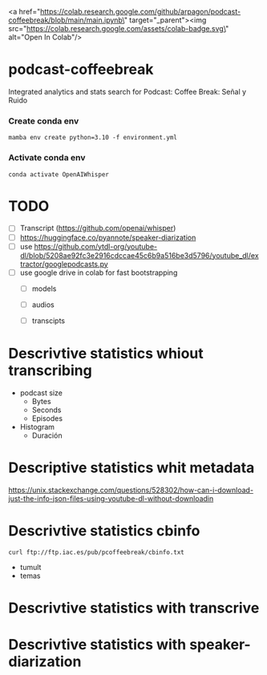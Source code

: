 <a href=\"https://colab.research.google.com/github/arpagon/podcast-coffeebreak/blob/main/main.ipynb\" target=\"_parent\"><img src=\"https://colab.research.google.com/assets/colab-badge.svg\" alt=\"Open In Colab\"/></a>

# podcast-coffeebreak
Integrated analytics and stats search for Podcast: Coffee Break: Señal y Ruido

### Create conda env
```bash=
mamba env create python=3.10 -f environment.yml
```
### Activate conda env
```bash=
conda activate OpenAIWhisper
```

# TODO

- [ ] Transcript (https://github.com/openai/whisper)
- [ ] https://huggingface.co/pyannote/speaker-diarization
- [ ] use https://github.com/ytdl-org/youtube-dl/blob/5208ae92fc3e2916cdccae45c6b9a516be3d5796/youtube_dl/extractor/googlepodcasts.py
- [ ] use google drive in colab for fast bootstrapping
    - [ ] models
    - [ ] audios
    - [ ] transcipts


# Descrivtive statistics whiout transcribing

- podcast size
    - Bytes
    - Seconds
    - Episodes
- Histogram
    - Duración
# Descriptive statistics whit metadata

https://unix.stackexchange.com/questions/528302/how-can-i-download-just-the-info-json-files-using-youtube-dl-without-downloadin

# Descrivtive statistics cbinfo
```
curl ftp://ftp.iac.es/pub/pcoffeebreak/cbinfo.txt
```

- tumult
- temas

# Descrivtive statistics with transcrive

# Descrivtive statistics with speaker-diarization

